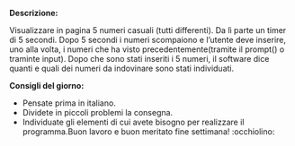 **Descrizione:**

Visualizzare in pagina 5 numeri casuali (tutti differenti). Da lì parte un timer di 5 secondi.
Dopo 5 secondi i numeri scompaiono e l’utente deve inserire, uno alla volta, i numeri che ha visto precedentemente(tramite il prompt() o traminte input).
Dopo che sono stati inseriti i 5 numeri, il software dice quanti e quali dei numeri da indovinare sono stati individuati.

**Consigli del giorno:**
* Pensate prima in italiano.
* Dividete in piccoli problemi la consegna.
* Individuate gli elementi di cui avete bisogno per realizzare il programma.Buon lavoro e buon meritato fine settimana! :occhiolino: